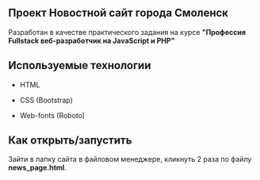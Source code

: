## **Проект Новостной сайт города Смоленск**

Разработан в качестве практического задания на курсе **"Профессия Fullstack веб-разработчик на JavaScript и PHP"**

## Используемые технологии

* HTML

* CSS (Bootstrap)

* Web-fonts (Roboto)

## Как открыть/запустить

Зайти в папку сайта в файловом менеджере, кликнуть 2 раза по файлу **news_page.html**.